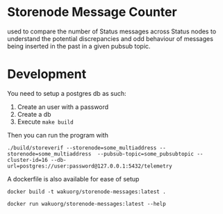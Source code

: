 # Storenode Message Counter

used to compare the number of Status messages across Status nodes to understand the potential discrepancies and odd behaviour of messages being inserted in the past in a given pubsub topic.


# Development

You need to setup a postgres db as such:
1) Create an user with a password
2) Create a db
3) Execute `make build`


Then you can run the program with
```
./build/storeverif --storenode=some_multiaddress --storenode=some_multiaddress  --pubsub-topic=some_pubsubtopic --cluster-id=16 --db-url=postgres://user:password@127.0.0.1:5432/telemetry
```

A dockerfile is also available for ease of setup
```
docker build -t wakuorg/storenode-messages:latest .

docker run wakuorg/storenode-messages:latest --help
```